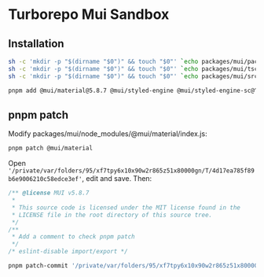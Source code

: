 # Turborepo Mui Sandbox

## Installation

```sh
sh -c 'mkdir -p "$(dirname "$0")" && touch "$0"' `echo packages/mui/package.json`
sh -c 'mkdir -p "$(dirname "$0")" && touch "$0"' `echo packages/mui/tsconfig.json`
sh -c 'mkdir -p "$(dirname "$0")" && touch "$0"' `echo packages/mui/src/index.ts`
```

```sh
pnpm add @mui/material@5.8.7 @mui/styled-engine @mui/styled-engine-sc@^5.8.0 styled-components@5.3.6 -F @repo/mui
```

## pnpm patch

Modify packages/mui/node_modules/@mui/material/index.js:

```sh
pnpm patch @mui/material
```

Open `'/private/var/folders/95/xf7tpy6x10x90w2r865z51x80000gn/T/4d17ea785f89b6e9006210c58edce3ef'`, edit and save.
Then:

```js
/** @license MUI v5.8.7
 *
 * This source code is licensed under the MIT license found in the
 * LICENSE file in the root directory of this source tree.
 */
/**
 * Add a comment to check pnpm patch
 */
/* eslint-disable import/export */
```

```sh
pnpm patch-commit '/private/var/folders/95/xf7tpy6x10x90w2r865z51x80000gn/T/4d17ea785f89b6e9006210c58edce3ef'
```
